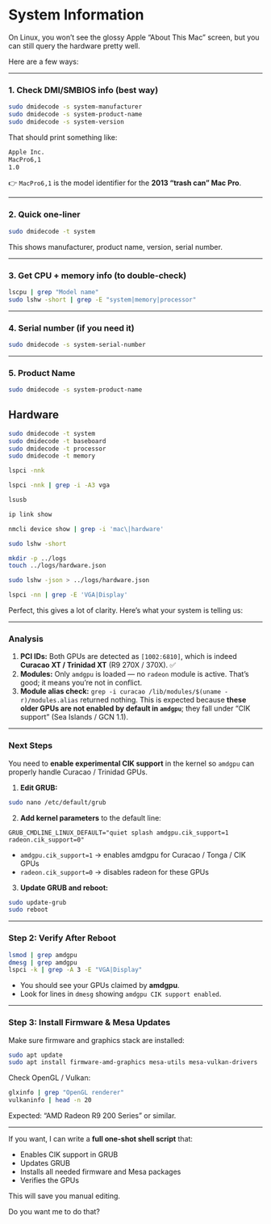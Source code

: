# System Information

On Linux, you won’t see the glossy Apple “About This Mac” screen, but you can still query the hardware pretty well.

Here are a few ways:

---

### 1. Check DMI/SMBIOS info (best way)

```bash
sudo dmidecode -s system-manufacturer
sudo dmidecode -s system-product-name
sudo dmidecode -s system-version
```

That should print something like:

```sh
Apple Inc.
MacPro6,1
1.0
```

👉 `MacPro6,1` is the model identifier for the **2013 “trash can” Mac Pro**.

---

### 2. Quick one-liner

```bash
sudo dmidecode -t system
```

This shows manufacturer, product name, version, serial number.

---

### 3. Get CPU + memory info (to double-check)

```bash {"terminalRows":"23"}
lscpu | grep "Model name"
sudo lshw -short | grep -E "system|memory|processor"
```

---

### 4. Serial number (if you need it)

```bash
sudo dmidecode -s system-serial-number
```

---

### 5. Product Name

```bash
sudo dmidecode -s system-product-name
```

## Hardware

```bash
sudo dmidecode -t system
sudo dmidecode -t baseboard
sudo dmidecode -t processor
sudo dmidecode -t memory
```

```bash
lspci -nnk
```

```bash
lspci -nnk | grep -i -A3 vga
```

```bash
lsusb
```

```bash
ip link show
```

```bash
nmcli device show | grep -i 'mac\|hardware'
```

```bash
sudo lshw -short
```

```bash
mkdir -p ../logs
touch ../logs/hardware.json

sudo lshw -json > ../logs/hardware.json
```

```bash
lspci -nn | grep -E 'VGA|Display'
```

Perfect, this gives a lot of clarity. Here’s what your system is telling us:

---

### **Analysis**

1. **PCI IDs:** Both GPUs are detected as `[1002:6810]`, which is indeed **Curacao XT / Trinidad XT** (R9 270X / 370X). ✅
2. **Modules:** Only `amdgpu` is loaded — no `radeon` module is active. That’s good; it means you’re not in conflict.
3. **Module alias check:** `grep -i curacao /lib/modules/$(uname -r)/modules.alias` returned nothing. This is expected because **these older GPUs are not enabled by default in `amdgpu`**; they fall under “CIK support” (Sea Islands / GCN 1.1).

---

### **Next Steps**

You need to **enable experimental CIK support** in the kernel so `amdgpu` can properly handle Curacao / Trinidad GPUs.

1. **Edit GRUB:**

```bash
sudo nano /etc/default/grub
```

2. **Add kernel parameters** to the default line:

```text
GRUB_CMDLINE_LINUX_DEFAULT="quiet splash amdgpu.cik_support=1 radeon.cik_support=0"
```

* `amdgpu.cik_support=1` → enables amdgpu for Curacao / Tonga / CIK GPUs
* `radeon.cik_support=0` → disables radeon for these GPUs

3. **Update GRUB and reboot:**

```bash
sudo update-grub
sudo reboot
```

---

### **Step 2: Verify After Reboot**

```bash
lsmod | grep amdgpu
dmesg | grep amdgpu
lspci -k | grep -A 3 -E "VGA|Display"
```

* You should see your GPUs claimed by **amdgpu**.
* Look for lines in `dmesg` showing `amdgpu CIK support enabled`.

---

### **Step 3: Install Firmware & Mesa Updates**

Make sure firmware and graphics stack are installed:

```bash
sudo apt update
sudo apt install firmware-amd-graphics mesa-utils mesa-vulkan-drivers
```

Check OpenGL / Vulkan:

```bash
glxinfo | grep "OpenGL renderer"
vulkaninfo | head -n 20
```

Expected: “AMD Radeon R9 200 Series” or similar.

---

If you want, I can write a **full one-shot shell script** that:

* Enables CIK support in GRUB
* Updates GRUB
* Installs all needed firmware and Mesa packages
* Verifies the GPUs

This will save you manual editing.

Do you want me to do that?
